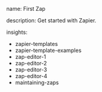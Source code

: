 name: First Zap

description: Get started with Zapier.

insights:
  - zapier-templates
  - zapier-template-examples
  - zap-editor-1
  - zap-editor-2
  - zap-editor-3
  - zap-editor-4
  - maintaining-zaps